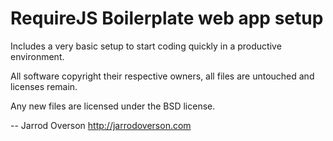 RequireJS Boilerplate web app setup
===================================

Includes a very basic setup to start coding quickly in a productive environment.

All software copyright their respective owners, all files are untouched and licenses remain.

Any new files are licensed under the BSD license.

--
Jarrod Overson http://jarrodoverson.com

